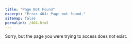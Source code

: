 ```yaml
---
title: "Page Not Found"
excerpt: "Error 404: Page not found."
sitemap: false
permalink: /404.html
---
```


Sorry, but the page you were trying to access does not exist.
